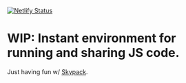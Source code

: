 [![Netlify Status](https://api.netlify.com/api/v1/badges/a3ed1783-16ad-42f1-917a-98ca75753f4c/deploy-status)](https://app.netlify.com/sites/runsky/deploys)

# WIP: Instant environment for running and sharing JS code.

Just having fun w/ [Skypack](https://skypack.dev).
